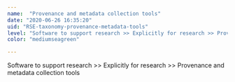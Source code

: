 ```yaml
---
name:  "Provenance and metadata collection tools"
date: "2020-06-26 16:35:20"
uid: "RSE-taxonomy-provenance-metadata-tools"
level: "Software to support research >> Explicitly for research >> Provenance and metadata collection tools"
color: "mediumseagreen"

---
```


Software to support research >> Explicitly for research >> Provenance and metadata collection tools